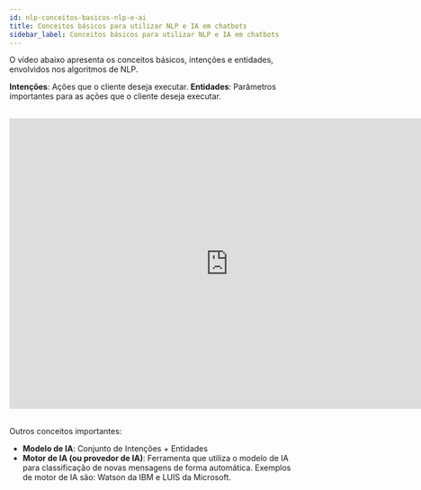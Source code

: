```yaml
---
id: nlp-conceitos-basicos-nlp-e-ai
title: Conceitos básicos para utilizar NLP e IA em chatbots
sidebar_label: Conceitos básicos para utilizar NLP e IA em chatbots
---
```


O vídeo abaixo apresenta os conceitos básicos, intenções e entidades, envolvidos nos algoritmos de NLP.

**Intenções**: Ações que o cliente deseja executar.
**Entidades**: Parâmetros importantes para as ações que o cliente deseja executar.

<br><iframe width="778" height="517" src="https://www.youtube.com/embed/m7JPVnDNWI0" frameborder="0" allow="accelerometer; autoplay; encrypted-media; gyroscope; picture-in-picture" allowfullscreen></iframe><br><br>

Outros conceitos importantes:

* **Modelo de IA**: Conjunto de Intenções + Entidades
* **Motor de IA (ou provedor de IA)**: Ferramenta que utiliza o modelo de IA para classificação de novas mensagens de forma automática. Exemplos de motor de IA são: Watson da IBM e LUIS da Microsoft.
